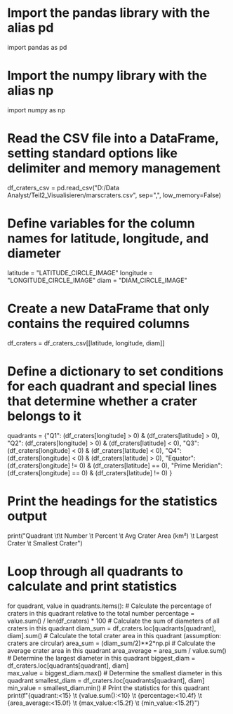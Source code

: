 # Import the pandas library with the alias pd
import pandas as pd
# Import the numpy library with the alias np
import numpy as np


# Read the CSV file into a DataFrame, setting standard options like delimiter and memory management
df_craters_csv = pd.read_csv("D:/Data Analyst/Teil2_Visualisieren/marscraters.csv", sep=",", low_memory=False)

# Define variables for the column names for latitude, longitude, and diameter
latitude = "LATITUDE_CIRCLE_IMAGE"
longitude = "LONGITUDE_CIRCLE_IMAGE"
diam = "DIAM_CIRCLE_IMAGE"

# Create a new DataFrame that only contains the required columns
df_craters = df_craters_csv[[latitude, longitude, diam]]

# Define a dictionary to set conditions for each quadrant and special lines that determine whether a crater belongs to it
quadrants = {"Q1": (df_craters[longitude] > 0) & (df_craters[latitude] > 0),
             "Q2": (df_craters[longitude] > 0) & (df_craters[latitude] < 0),
             "Q3": (df_craters[longitude] < 0) & (df_craters[latitude] < 0),
             "Q4": (df_craters[longitude] < 0) & (df_craters[latitude] > 0),
             "Equator": (df_craters[longitude] != 0) & (df_craters[latitude] == 0),
             "Prime Meridian": (df_craters[longitude] == 0) & (df_craters[latitude] != 0)
            }

# Print the headings for the statistics output
print("Quadrant \t\t Number \t Percent \t Avg Crater Area (km²) \t Largest Crater \t Smallest Crater")

# Loop through all quadrants to calculate and print statistics
for quadrant, value in quadrants.items():
    # Calculate the percentage of craters in this quadrant relative to the total number
    percentage = value.sum() / len(df_craters) * 100
    # Calculate the sum of diameters of all craters in this quadrant
    diam_sum = df_craters.loc[quadrants[quadrant], diam].sum() 
    # Calculate the total crater area in this quadrant (assumption: craters are circular)
    area_sum = (diam_sum/2)**2*np.pi
    # Calculate the average crater area in this quadrant
    area_average = area_sum / value.sum()
    # Determine the largest diameter in this quadrant
    biggest_diam = df_craters.loc[quadrants[quadrant], diam]    
    max_value = biggest_diam.max()
    # Determine the smallest diameter in this quadrant
    smallest_diam = df_craters.loc[quadrants[quadrant], diam]    
    min_value = smallest_diam.min()
    # Print the statistics for this quadrant
    print(f"{quadrant:<15} \t {value.sum():<10} \t {percentage:<10.4f} \t {area_average:<15.0f} \t {max_value:<15.2f} \t {min_value:<15.2f}")

